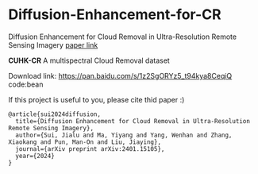 # Diffusion-Enhancement-for-CR
Diffusion Enhancement for Cloud Removal in Ultra-Resolution Remote Sensing Imagery [paper link](https://arxiv.org/abs/2401.15105)

**CUHK-CR**
A multispectral Cloud Removal dataset

Download link: https://pan.baidu.com/s/1z2SgORYz5_t94kya8CeqiQ code:bean

If this project is useful to you, please cite thid paper :)

```
@article{sui2024diffusion,
  title={Diffusion Enhancement for Cloud Removal in Ultra-Resolution Remote Sensing Imagery},
  author={Sui, Jialu and Ma, Yiyang and Yang, Wenhan and Zhang, Xiaokang and Pun, Man-On and Liu, Jiaying},
  journal={arXiv preprint arXiv:2401.15105},
  year={2024}
}
```
